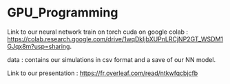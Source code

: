 # GPU_Programming

Link to our neural network train on torch cuda on google colab : https://colab.research.google.com/drive/1wqDkIjbXUPnLRCjNP2GT_WSDM1GJqx8m?usp=sharing.

data : contains our simulations in csv format and a save of our NN model.

Link to our presentation : https://fr.overleaf.com/read/ntkwfqcbjcfb
